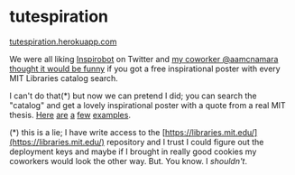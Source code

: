 # tutespiration
[tutespiration.herokuapp.com](https://tutespiration.herokuapp.com)

We were all liking [Inspirobot](https://inspirobot.me) on Twitter and [my coworker @aamcnamara thought it would be funny](https://twitter.com/aamcnamara/status/880826274662449152) if you got a free inspirational poster with every MIT Libraries catalog search.

I can't do that(*) but now we can pretend I did; you can search the "catalog" and get a lovely inspirational poster with a quote from a real MIT thesis. [Here](https://tutespiration.herokuapp.com/1/11566/hAV_4Cl-jJg/) [are](https://tutespiration.herokuapp.com/1/549648/qj3PI0aDWks) [a](https://tutespiration.herokuapp.com/3/763767/xBeid9r1paU) [few](https://tutespiration.herokuapp.com/0/33248/mTDbPUKUvNE) [examples](https://tutespiration.herokuapp.com/0/367840/bT1jJMbE0Us).

(*) this is a lie; I have write access to the [https://libraries.mit.edu/](https://libraries.mit.edu/) repository and I trust I could figure out the deployment keys and maybe if I brought in really good cookies my coworkers would look the other way. But. You know. I _shouldn't_.
